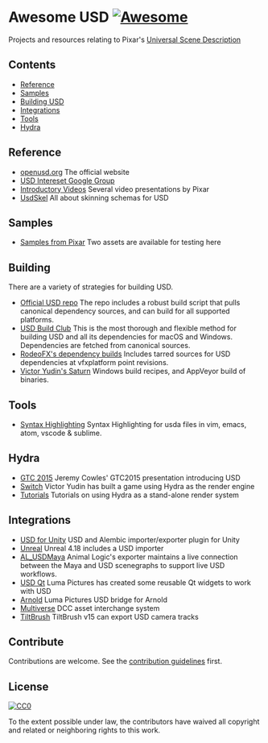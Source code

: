 # Awesome USD [![Awesome](https://awesome.re/badge.svg)](https://awesome.re)

Projects and resources relating to Pixar's [Universal Scene Description](http://openusd.org)


## Contents

- [Reference](#reference)
- [Samples](#samples)
- [Building USD](#building)
- [Integrations](#integrations)
- [Tools](#tools)
- [Hydra](#hydra)

## Reference

- [openusd.org](http://openusd.org) The official website
- [USD Intereset Google Group](https://groups.google.com/forum/#!forum/usd-interest)
- [Introductory Videos](http://graphics.pixar.com/usd/downloads.html) Several video presentations by Pixar
- [UsdSkel](http://graphics.pixar.com/usd/files/SkinningOM.md.html) All about skinning schemas for USD

## Samples
- [Samples from Pixar](http://graphics.pixar.com/usd/downloads.html) Two assets are available for testing here

## Building

There are a variety of strategies for building USD.

- [Official USD repo](https://github.com/PixarAnimationStudios/USD) The repo includes a robust build script that pulls canonical dependency sources, and can build for all supported platforms.
- [USD Build Club](https://github.com/vfxpro99/usd-build-club) This is the most thorough and flexible method for building USD and all its dependencies for macOS and Windows. Dependencies are fetched from canonical sources.
- [RodeoFX's dependency builds](https://github.com/rodeofx/usd-deps) Includes tarred sources for USD dependencies at vfxplatform point revisions.
- [Victor Yudin's Saturn](https://github.com/VictorYudin/saturn) Windows build recipes, and AppVeyor build of binaries.

## Tools

- [Syntax Highlighting](https://github.com/superfunc/usda-syntax) Syntax Highlighting for usda files in vim, emacs, atom, vscode & sublime.

## Hydra

- [GTC 2015](http://on-demand.gputechconf.com/gtc/2015/presentation/S5327-Jeremy-Cowles.pdf) Jeremy Cowles' GTC2015 presentation introducing USD
- [Switch](https://github.com/VictorYudin/switch) Victor Yudin has built a game using Hydra as the render engine
- [Tutorials](https://github.com/dboogert/USD/tree/tutorials/extras/usd/tutorials/IETutorials) Tutorials on using Hydra as a stand-alone render system

## Integrations

- [USD for Unity](https://github.com/unity3d-jp/USDForUnity) USD and Alembic importer/exporter plugin for Unity
- [Unreal](https://github.com/epicgames/unrealengine) Unreal 4.18 includes a USD importer
- [AL_USDMaya](https://github.com/AnimalLogic/AL_USDMaya) Animal Logic's exporter maintains a live connection between the Maya and USD scenegraphs to support live USD workflows.
- [USD Qt](https://github.com/LumaPictures/usd-qt) Luma Pictures has created some reusable Qt widgets to work with USD
- [Arnold](https://github.com/LumaPictures/usd-arnold) Luma Pictures USD bridge for Arnold
- [Multiverse](http://multi-verse.io/) DCC asset interchange system
- [TiltBrush](https://docs.google.com/document/d/11ZsHozYn9FnWG7y3s3WAyKIACfbfwb4PbaS8cZ_xjvo/preview) TiltBrush v15 can export USD camera tracks

## Contribute

Contributions are welcome. See the [contribution guidelines](contributing.md) first.


## License

[![CC0](http://mirrors.creativecommons.org/presskit/buttons/88x31/svg/cc-zero.svg)](http://creativecommons.org/publicdomain/zero/1.0)

To the extent possible under law, the contributors have waived all copyright and
related or neighboring rights to this work.
